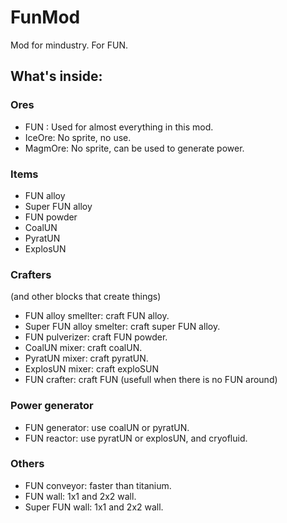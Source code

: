 # FunMod
Mod for mindustry. For FUN.

## What's inside:

### Ores

- FUN : Used for almost everything in this mod.
- IceOre: No sprite, no use.
- MagmOre: No sprite, can be used to generate power.

### Items

- FUN alloy
- Super FUN alloy
- FUN powder
- CoalUN
- PyratUN
- ExplosUN


### Crafters
(and other blocks that create things)

- FUN alloy smellter: craft FUN alloy.
- Super FUN alloy smelter: craft super FUN alloy.
- FUN pulverizer: craft FUN powder.
- CoalUN mixer: craft coalUN.
- PyratUN mixer: craft pyratUN.
- ExplosUN mixer: craft exploSUN
- FUN crafter: craft FUN (usefull when there is no FUN around)

### Power generator

- FUN generator: use coalUN or pyratUN.
- FUN reactor: use pyratUN or explosUN, and cryofluid.


### Others

- FUN conveyor: faster than titanium.
- FUN wall: 1x1 and 2x2 wall.
- Super FUN wall: 1x1 and 2x2 wall. 